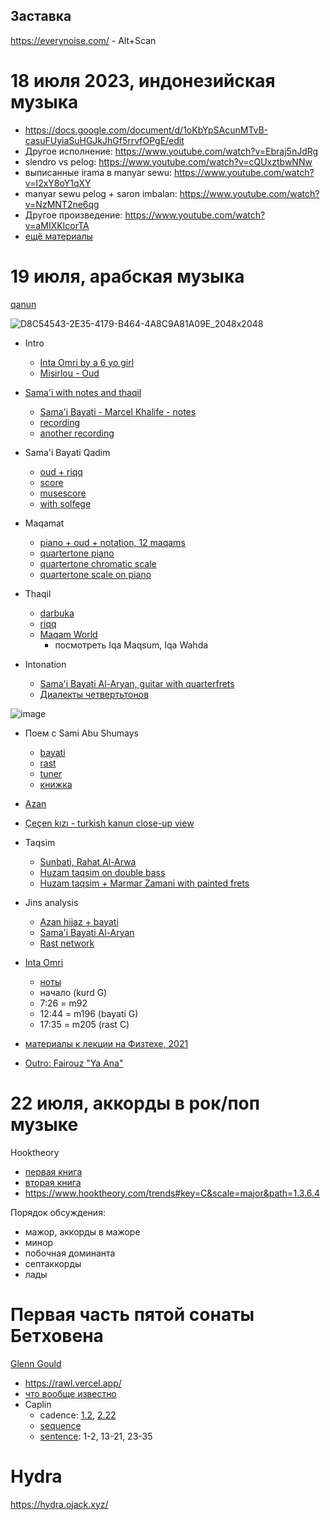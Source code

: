 Заставка
---

https://everynoise.com/ - Alt+Scan




18 июля 2023, индонезийская музыка
===
- https://docs.google.com/document/d/1oKbYpSAcunMTvB-casuFUyiaSuHGJkJhGf5rrvfOPgE/edit
- Другое исполнение: https://www.youtube.com/watch?v=Ebraj5nJdRg 
- slendro vs pelog: https://www.youtube.com/watch?v=cQUxztbwNNw 
- выписанные irama в manyar sewu: https://www.youtube.com/watch?v=I2xY8oY1qXY 
- manyar sewu pelog + saron imbalan: https://www.youtube.com/watch?v=NzMNT2ne6qg
- Другое произведение: https://www.youtube.com/watch?v=aMIXKIcorTA
- [ещё материалы](https://github.com/vpavlenko/study-music/blob/main/parts/gamelan.md)





19 июля, арабская музыка
===

[qanun](https://hmtrad.com/products/arabic-qanun-kanun-used)

![D8C54543-2E35-4179-B464-4A8C9A81A09E_2048x2048](https://github.com/vpavlenko/study-music/assets/1491908/de2ba56a-709c-4523-89f5-aa0c8533d4fd)

- Intro
  - [Inta Omri by a 6 yo girl](https://www.youtube.com/watch?v=2zifL7SgWXk)
  - [Misirlou - Oud](https://www.youtube.com/watch?v=ymTnXVKnvPY)


- [Sama'i with notes and thaqil](https://www.youtube.com/@musicechafi/search?query=%D8%B3%D9%85%D8%A7%D8%B9%D9%8A)
  - [Sama'i Bayati - Marcel Khalife - notes](https://www.youtube.com/watch?v=8uj9SlMsFVI)
  - [recording](https://www.youtube.com/watch?v=qQFhCVQ_KfI)
  - [another recording](https://www.youtube.com/watch?v=Z6V6qrglA-0)

- Sama'i Bayati Qadim
  - [oud + riqq](https://www.youtube.com/watch?v=cMVhlhJ9gX8)
  - [score](https://www.arabicmusicalscores.com/wp-content/uploads/2018/06/SamaiiBayatQadim_IbrahimMasri_ArabicMusicalScores.pdf)
  - [musescore](https://musescore.com/user/36026841/scores/6471937)
  - [with solfege](https://www.youtube.com/watch?v=-8O7vtJjkjw)


- Maqamat
  - [piano + oud + notation, 12 maqams](https://www.youtube.com/watch?v=UbwsCHAZM9E)
  - [quartertone piano](https://sites.uniarts.fi/web/quartertonepiano/play-online)
  - [quartertone chromatic scale](https://www.youtube.com/watch?v=wlhsgm98zU4)
  - [quartertone scale on piano](https://www.youtube.com/watch?v=jZkeuwyG328)


- Thaqil
  - [darbuka](https://youtu.be/kNMTnR4Ed6U?t=24)
  - [riqq](https://www.youtube.com/watch?v=E-Nv_zyeJOM)
  - [Maqam World](https://www.maqamworld.com/en/iqaa/samai_thaqil.php)
    - посмотреть Iqa Maqsum, Iqa Wahda

- Intonation
  - [Sama'i Bayati Al-Aryan, guitar with quarterfrets](https://www.youtube.com/watch?v=af5ghQLnMgw)
  - [Диалекты четвертьтонов](https://youtu.be/YCVFkircZUg?t=58)

![image](https://github.com/vpavlenko/study-music/assets/1491908/c5e0984b-221c-439f-955a-7244a56665ef)


- Поем с Sami Abu Shumays
  - [bayati](https://youtu.be/oNbFbxwepgQ?t=127)
  - [rast](https://youtu.be/xN7E1pc8Y2Y?t=82)
  - [tuner](https://www.onlinemictest.com/tuners/chromatic-tuner/)
  - [книжка](https://www.maqamworld.com/en/book.php)

- [Azan](https://www.youtube.com/@mosabalibrahim9753/videos)

- [Çeçen kızı - turkish kanun close-up view](https://www.youtube.com/watch?v=YIK1iDXC8TA)

- Taqsim
  - [Sunbati, Rahat Al-Arwa](https://www.youtube.com/watch?v=CvWT8zfZ0w0)
  - [Huzam taqsim on double bass](https://www.youtube.com/watch?v=TatBgc2cD9s)
  - [Huzam taqsim + Marmar Zamani with painted frets](https://www.youtube.com/watch?v=E0X12oadxCs)

- Jins analysis
  - [Azan hijaz + bayati](https://maqamlessons.com/analysis/adhanhijaz.html)
  - [Sama'i Bayati Al-Aryan](https://maqamlessons.com/analysis/samaibayati.html)
  - [Rast network](https://maqamlessons.com/analysis/rast.html)

- [Inta Omri](https://www.youtube.com/watch?v=e7wl1tm35bM)
  - [ноты](https://www.dropbox.com/scl/fi/cfm8ajyvhgg2mnku50uyw/inta_omri.pdf?rlkey=fzx7rsjiyr1x8wxh9rtsn1ds9&dl=0)
  - начало (kurd G)
  - 7:26 = m92
  - 12:44 = m196 (bayati G)
  - 17:35 = m205 (rast C)

- [материалы к лекции на Физтехе, 2021](https://telegra.ph/Lekciya-7-TIPM-MFTI-2021-Arabskaya-muzyka-makamat-07-19)

- [Outro: Fairouz "Ya Ana"](https://www.youtube.com/watch?v=AjIdXqNeaDk&t=30s)

22 июля, аккорды в рок/поп музыке
===

Hooktheory
- [первая книга](https://book-one.hooktheory.com/section/relative-notation)
- [вторая книга](https://book-two.hooktheory.com/section/seventh-chords-extending-the-basic-chords)
- https://www.hooktheory.com/trends#key=C&scale=major&path=1.3.6.4

Порядок обсуждения:
- мажор, аккорды в мажоре
- минор
- побочная доминанта
- септаккорды
- лады

Первая часть пятой сонаты Бетховена
===

[Glenn Gould](https://www.youtube.com/watch?v=LRmkr0Zh1Z8)

- https://rawl.vercel.app/
- [что вообще известно](https://github.com/vpavlenko/study-music/blob/main/parts/beethoven_op10no1mov1.md)
- Caplin
  - cadence: [1.2](http://www.music.mcgill.ca/acf/example1-2.php), [2.22](http://www.music.mcgill.ca/acf/example2-22.php)
  - [sequence](http://www.music.mcgill.ca/acf/example1-3.php)
  - [sentence](http://www.music.mcgill.ca/acf/example2-1.php): 1-2, 13-21, 23-35

Hydra
===

https://hydra.ojack.xyz/


